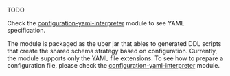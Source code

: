 TODO

Check the [configuration-yaml-interpreter](../configuration-yaml-interpreter) module to see YAML specification.

The module is packaged as the uber jar that ables to generated DDL scripts that create the shared schema strategy based on configuration. 
Currently, the module supports only the YAML file extensions. 
To see how to prepare a configuration file, please check the [configuration-yaml-interpreter](../configuration-yaml-interpreter) module.
